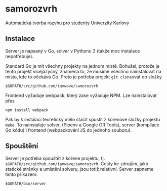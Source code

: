 # samorozvrh
Automatická tvorba rozvhu pro studenty Univerzity Karlovy

## Instalace

Server je napsaný v Go, solver v Pythonu 3 (takže moc instalace nepotřebuje).

Standard Go je mít všechny projekty na jednom místě. Bohužel, protože je tento projekt vícejazyčný, znamená to, že musíme všechno nainstalovat na místo, kde to očekává Go. Proto je potřeba projekt `git clone`ovat do složky
```
$GOPATH/src/github.com/iamwave/samorozvrh
```

Frontend vyžaduje webpack, který zase vyžaduje NPM. Lze nainstalovat přes
```
npm install webpack
```

Pak by k instalaci teoreticky mělo stačit spustit z kořenové složky projektu `make`.
To nainstaluje solver, (Pipenv a Google OR Tools), server (kompilace Go kódu) i frontend (webpackování JS do jednoho souboru).

## Spouštění

Server je potřeba spouštět z kořene projektu, tj. `$GOPATH/src/github.com/iamwave/samorozvrh`.
Cesty ke zdrojům, jako statické stránky a umístění solveru, jsou totiž relativní.
Server zapneme tímto příkazem:
```
$GOPATH/bin/server
```
